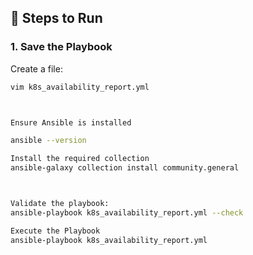 

## 🚀 Steps to Run

### 1. Save the Playbook
Create a file:

```bash
vim k8s_availability_report.yml



Ensure Ansible is installed

ansible --version

Install the required collection
ansible-galaxy collection install community.general



Validate the playbook:
ansible-playbook k8s_availability_report.yml --check

Execute the Playbook
ansible-playbook k8s_availability_report.yml
